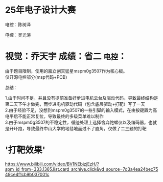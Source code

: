 # 25年电子设计大赛
  电控：陈树泽
  
  电控：吴光涛
  
  视觉：乔天宇
  成绩：省二
`电控`：
===
  由于题目限制，使用的嘉立创天猛星mspm0g3507作为核心板。<br>
  仅开源电控部分(msp代码+PCB)<br>
  
  总结：<br>
  
1.由于时间不足，并且没有提前准备好步进电机云台及驱动代码，导致最终结构是第二天下午才做完，而步进电机驱动代码（包含底层驱动+打靶）写了一天<br>
2.由于经验不足，没想到mspm0g3507的一些引脚的输入模式，在由按键置为高电平后不能正常复位，导致最终的多级菜单难以制作<br>
3.由于mspm0g3507的不稳定性，循迹处理上选择舍弃陀螺仪以及编码器，也就是开环跑，导致最终中山大学的地毯地面过不了直角，仅做了二三题的打靶<br>

'打靶效果'<br>
=
https://www.bilibili.com/video/BV1NEbjzjEzH/?spm_id_from=333.1365.list.card_archive.click&vd_source=7d3a4ea24bec7549ce4f1cb9b037001c<br>








 

 

    
           
           
           
  

  

